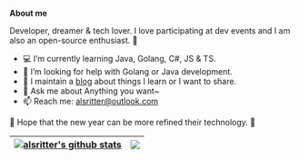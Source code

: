 
**About me**

Developer, dreamer & tech lover. I love participating at dev events and I am also an open-source enthusiast. 🥳

- 💻 I’m currently learning Java, Golang, C#, JS & TS.
- 🥰 I’m looking for help with Golang or Java development.
- 📝 I maintain a [blog](https://alsritter.icu/) about things I learn or I want to share.
- 💬 Ask me about Anything you want~
- 📫 Reach me: alsritter@outlook.com

🌸 Hope that the new year can be more refined their technology. 🌸 

| <a href="https://github.com/anuraghazra/github-readme-stats"><img align="center" src="https://github-readme-stats.vercel.app/api?username=alsritter&show_icons=true&include_all_commits=true&theme=buefy&hide_border=true" alt="alsritter's github stats" /></a> | <a href="https://github.com/anuraghazra/github-readme-stats"><img align="center" src="https://github-readme-stats.vercel.app/api/top-langs/?username=alsritter&layout=compact&theme=buefy&hide_border=true&langs_count=10" /></a> |
| ------------- | ------------- |

